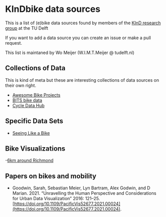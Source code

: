 # KInDbike data sources
This is a list of (e)bike data sources found by members of the [KInD research group](https://kind.io.tudelft.nl/) at the TU Delft

If you want to add a data source you can create an issue or make a pull request.

This list is maintaned by Wo Meijer (W.I.M.T.Meijer @ tudelft.nl)

## Collections of Data
This is kind of meta but these are interesting collections of data sources on their own right.
- [Awesome Bike Projects](https://github.com/mltbnz/awesome-bikeprojects#open-data)
- [BITS bike data](https://bicycle-data.de/bicycles-data/)
- [Cycle Data Hub](https://cycle-data-hub-provincieantwerpen.hub.arcgis.com/)

## Specific Data Sets
- [Seeing Like a Bike](https://github.com/cledantec/Cycle-Atlanta-SLaB)

## Bike Visualizations
-[6km around Richmond](https://www.cyclinganalytics.com/ride/918268615752)

## Papers on bikes and mobility
- Goodwin, Sarah, Sebastian Meier, Lyn Bartram, Alex Godwin, and D Marian. 2021. “Unravelling the Human Perspective and Considerations for Urban Data Visualization” 2016: 121–25. [https://doi.org/10.1109/PacificVis52677.2021.00024](https://doi.org/10.1109/PacificVis52677.2021.00024).
